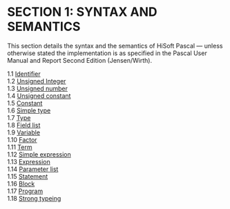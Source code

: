 # SECTION 1: SYNTAX AND SEMANTICS  

This section details the syntax and the semantics of HiSoft Pascal — unless otherwise stated the implementation is as specified in the Pascal User Manual and Report Second Edition (Jensen/Wirth).

1.1 [Identifier](man_s1-1-identifier.md)  
1.2 [Unsigned Integer](man_s1-2-uns-integer.md)  
1.3 [Unsigned number](man_s1-3-uns-number.md)  
1.4 [Unsigned constant](man_s1-4-uns-constant.md)  
1.5 [Constant](man_s1-5-constant.md)  
1.6 [Simple type](man_s1-6-simple-type.md)  
1.7 [Type](man_s1-7-type.md)  
1.8 [Field list](man_s1-8-field-list.md)  
1.9 [Variable](man_s1-9-variable.md)  
1.10 [Factor](man_s1-10-factor.md)  
1.11 [Term](man_s1-11-term.md)  
1.12 [Simple expression](man_s1-12-simple-expression.md)  
1.13 [Expression](man_s1-13-expression.md)  
1.14 [Parameter list](man_s1-14-param-list.md)  
1.15 [Statement](man_s1-15-statement.md)  
1.16 [Block](man_s1-16-block.md)  
1.17 [Program](man_s1-17-program.md)  
1.18 [Strong typeing](man_s1-18-strong-typeing.md)  

